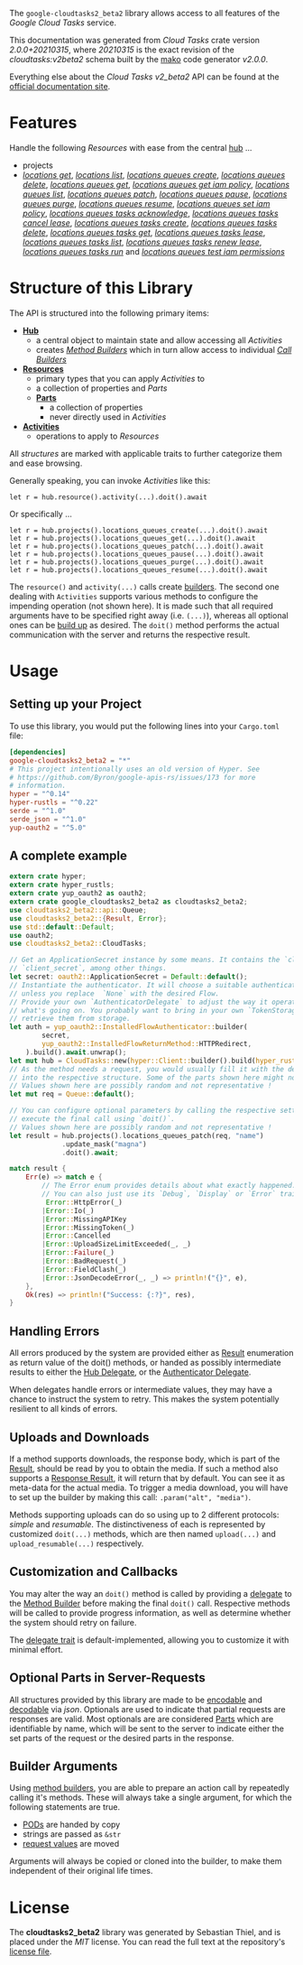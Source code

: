 <!---
DO NOT EDIT !
This file was generated automatically from 'src/mako/api/README.md.mako'
DO NOT EDIT !
-->
The `google-cloudtasks2_beta2` library allows access to all features of the *Google Cloud Tasks* service.

This documentation was generated from *Cloud Tasks* crate version *2.0.0+20210315*, where *20210315* is the exact revision of the *cloudtasks:v2beta2* schema built by the [mako](http://www.makotemplates.org/) code generator *v2.0.0*.

Everything else about the *Cloud Tasks* *v2_beta2* API can be found at the
[official documentation site](https://cloud.google.com/tasks/).
# Features

Handle the following *Resources* with ease from the central [hub](https://docs.rs/google-cloudtasks2_beta2/2.0.0+20210315/google_cloudtasks2_beta2/CloudTasks) ... 

* projects
 * [*locations get*](https://docs.rs/google-cloudtasks2_beta2/2.0.0+20210315/google_cloudtasks2_beta2/api::ProjectLocationGetCall), [*locations list*](https://docs.rs/google-cloudtasks2_beta2/2.0.0+20210315/google_cloudtasks2_beta2/api::ProjectLocationListCall), [*locations queues create*](https://docs.rs/google-cloudtasks2_beta2/2.0.0+20210315/google_cloudtasks2_beta2/api::ProjectLocationQueueCreateCall), [*locations queues delete*](https://docs.rs/google-cloudtasks2_beta2/2.0.0+20210315/google_cloudtasks2_beta2/api::ProjectLocationQueueDeleteCall), [*locations queues get*](https://docs.rs/google-cloudtasks2_beta2/2.0.0+20210315/google_cloudtasks2_beta2/api::ProjectLocationQueueGetCall), [*locations queues get iam policy*](https://docs.rs/google-cloudtasks2_beta2/2.0.0+20210315/google_cloudtasks2_beta2/api::ProjectLocationQueueGetIamPolicyCall), [*locations queues list*](https://docs.rs/google-cloudtasks2_beta2/2.0.0+20210315/google_cloudtasks2_beta2/api::ProjectLocationQueueListCall), [*locations queues patch*](https://docs.rs/google-cloudtasks2_beta2/2.0.0+20210315/google_cloudtasks2_beta2/api::ProjectLocationQueuePatchCall), [*locations queues pause*](https://docs.rs/google-cloudtasks2_beta2/2.0.0+20210315/google_cloudtasks2_beta2/api::ProjectLocationQueuePauseCall), [*locations queues purge*](https://docs.rs/google-cloudtasks2_beta2/2.0.0+20210315/google_cloudtasks2_beta2/api::ProjectLocationQueuePurgeCall), [*locations queues resume*](https://docs.rs/google-cloudtasks2_beta2/2.0.0+20210315/google_cloudtasks2_beta2/api::ProjectLocationQueueResumeCall), [*locations queues set iam policy*](https://docs.rs/google-cloudtasks2_beta2/2.0.0+20210315/google_cloudtasks2_beta2/api::ProjectLocationQueueSetIamPolicyCall), [*locations queues tasks acknowledge*](https://docs.rs/google-cloudtasks2_beta2/2.0.0+20210315/google_cloudtasks2_beta2/api::ProjectLocationQueueTaskAcknowledgeCall), [*locations queues tasks cancel lease*](https://docs.rs/google-cloudtasks2_beta2/2.0.0+20210315/google_cloudtasks2_beta2/api::ProjectLocationQueueTaskCancelLeaseCall), [*locations queues tasks create*](https://docs.rs/google-cloudtasks2_beta2/2.0.0+20210315/google_cloudtasks2_beta2/api::ProjectLocationQueueTaskCreateCall), [*locations queues tasks delete*](https://docs.rs/google-cloudtasks2_beta2/2.0.0+20210315/google_cloudtasks2_beta2/api::ProjectLocationQueueTaskDeleteCall), [*locations queues tasks get*](https://docs.rs/google-cloudtasks2_beta2/2.0.0+20210315/google_cloudtasks2_beta2/api::ProjectLocationQueueTaskGetCall), [*locations queues tasks lease*](https://docs.rs/google-cloudtasks2_beta2/2.0.0+20210315/google_cloudtasks2_beta2/api::ProjectLocationQueueTaskLeaseCall), [*locations queues tasks list*](https://docs.rs/google-cloudtasks2_beta2/2.0.0+20210315/google_cloudtasks2_beta2/api::ProjectLocationQueueTaskListCall), [*locations queues tasks renew lease*](https://docs.rs/google-cloudtasks2_beta2/2.0.0+20210315/google_cloudtasks2_beta2/api::ProjectLocationQueueTaskRenewLeaseCall), [*locations queues tasks run*](https://docs.rs/google-cloudtasks2_beta2/2.0.0+20210315/google_cloudtasks2_beta2/api::ProjectLocationQueueTaskRunCall) and [*locations queues test iam permissions*](https://docs.rs/google-cloudtasks2_beta2/2.0.0+20210315/google_cloudtasks2_beta2/api::ProjectLocationQueueTestIamPermissionCall)




# Structure of this Library

The API is structured into the following primary items:

* **[Hub](https://docs.rs/google-cloudtasks2_beta2/2.0.0+20210315/google_cloudtasks2_beta2/CloudTasks)**
    * a central object to maintain state and allow accessing all *Activities*
    * creates [*Method Builders*](https://docs.rs/google-cloudtasks2_beta2/2.0.0+20210315/google_cloudtasks2_beta2/client::MethodsBuilder) which in turn
      allow access to individual [*Call Builders*](https://docs.rs/google-cloudtasks2_beta2/2.0.0+20210315/google_cloudtasks2_beta2/client::CallBuilder)
* **[Resources](https://docs.rs/google-cloudtasks2_beta2/2.0.0+20210315/google_cloudtasks2_beta2/client::Resource)**
    * primary types that you can apply *Activities* to
    * a collection of properties and *Parts*
    * **[Parts](https://docs.rs/google-cloudtasks2_beta2/2.0.0+20210315/google_cloudtasks2_beta2/client::Part)**
        * a collection of properties
        * never directly used in *Activities*
* **[Activities](https://docs.rs/google-cloudtasks2_beta2/2.0.0+20210315/google_cloudtasks2_beta2/client::CallBuilder)**
    * operations to apply to *Resources*

All *structures* are marked with applicable traits to further categorize them and ease browsing.

Generally speaking, you can invoke *Activities* like this:

```Rust,ignore
let r = hub.resource().activity(...).doit().await
```

Or specifically ...

```ignore
let r = hub.projects().locations_queues_create(...).doit().await
let r = hub.projects().locations_queues_get(...).doit().await
let r = hub.projects().locations_queues_patch(...).doit().await
let r = hub.projects().locations_queues_pause(...).doit().await
let r = hub.projects().locations_queues_purge(...).doit().await
let r = hub.projects().locations_queues_resume(...).doit().await
```

The `resource()` and `activity(...)` calls create [builders][builder-pattern]. The second one dealing with `Activities` 
supports various methods to configure the impending operation (not shown here). It is made such that all required arguments have to be 
specified right away (i.e. `(...)`), whereas all optional ones can be [build up][builder-pattern] as desired.
The `doit()` method performs the actual communication with the server and returns the respective result.

# Usage

## Setting up your Project

To use this library, you would put the following lines into your `Cargo.toml` file:

```toml
[dependencies]
google-cloudtasks2_beta2 = "*"
# This project intentionally uses an old version of Hyper. See
# https://github.com/Byron/google-apis-rs/issues/173 for more
# information.
hyper = "^0.14"
hyper-rustls = "^0.22"
serde = "^1.0"
serde_json = "^1.0"
yup-oauth2 = "^5.0"
```

## A complete example

```Rust
extern crate hyper;
extern crate hyper_rustls;
extern crate yup_oauth2 as oauth2;
extern crate google_cloudtasks2_beta2 as cloudtasks2_beta2;
use cloudtasks2_beta2::api::Queue;
use cloudtasks2_beta2::{Result, Error};
use std::default::Default;
use oauth2;
use cloudtasks2_beta2::CloudTasks;

// Get an ApplicationSecret instance by some means. It contains the `client_id` and 
// `client_secret`, among other things.
let secret: oauth2::ApplicationSecret = Default::default();
// Instantiate the authenticator. It will choose a suitable authentication flow for you, 
// unless you replace  `None` with the desired Flow.
// Provide your own `AuthenticatorDelegate` to adjust the way it operates and get feedback about 
// what's going on. You probably want to bring in your own `TokenStorage` to persist tokens and
// retrieve them from storage.
let auth = yup_oauth2::InstalledFlowAuthenticator::builder(
        secret,
        yup_oauth2::InstalledFlowReturnMethod::HTTPRedirect,
    ).build().await.unwrap();
let mut hub = CloudTasks::new(hyper::Client::builder().build(hyper_rustls::HttpsConnector::with_native_roots()), auth);
// As the method needs a request, you would usually fill it with the desired information
// into the respective structure. Some of the parts shown here might not be applicable !
// Values shown here are possibly random and not representative !
let mut req = Queue::default();

// You can configure optional parameters by calling the respective setters at will, and
// execute the final call using `doit()`.
// Values shown here are possibly random and not representative !
let result = hub.projects().locations_queues_patch(req, "name")
             .update_mask("magna")
             .doit().await;

match result {
    Err(e) => match e {
        // The Error enum provides details about what exactly happened.
        // You can also just use its `Debug`, `Display` or `Error` traits
         Error::HttpError(_)
        |Error::Io(_)
        |Error::MissingAPIKey
        |Error::MissingToken(_)
        |Error::Cancelled
        |Error::UploadSizeLimitExceeded(_, _)
        |Error::Failure(_)
        |Error::BadRequest(_)
        |Error::FieldClash(_)
        |Error::JsonDecodeError(_, _) => println!("{}", e),
    },
    Ok(res) => println!("Success: {:?}", res),
}

```
## Handling Errors

All errors produced by the system are provided either as [Result](https://docs.rs/google-cloudtasks2_beta2/2.0.0+20210315/google_cloudtasks2_beta2/client::Result) enumeration as return value of
the doit() methods, or handed as possibly intermediate results to either the 
[Hub Delegate](https://docs.rs/google-cloudtasks2_beta2/2.0.0+20210315/google_cloudtasks2_beta2/client::Delegate), or the [Authenticator Delegate](https://docs.rs/yup-oauth2/*/yup_oauth2/trait.AuthenticatorDelegate.html).

When delegates handle errors or intermediate values, they may have a chance to instruct the system to retry. This 
makes the system potentially resilient to all kinds of errors.

## Uploads and Downloads
If a method supports downloads, the response body, which is part of the [Result](https://docs.rs/google-cloudtasks2_beta2/2.0.0+20210315/google_cloudtasks2_beta2/client::Result), should be
read by you to obtain the media.
If such a method also supports a [Response Result](https://docs.rs/google-cloudtasks2_beta2/2.0.0+20210315/google_cloudtasks2_beta2/client::ResponseResult), it will return that by default.
You can see it as meta-data for the actual media. To trigger a media download, you will have to set up the builder by making
this call: `.param("alt", "media")`.

Methods supporting uploads can do so using up to 2 different protocols: 
*simple* and *resumable*. The distinctiveness of each is represented by customized 
`doit(...)` methods, which are then named `upload(...)` and `upload_resumable(...)` respectively.

## Customization and Callbacks

You may alter the way an `doit()` method is called by providing a [delegate](https://docs.rs/google-cloudtasks2_beta2/2.0.0+20210315/google_cloudtasks2_beta2/client::Delegate) to the 
[Method Builder](https://docs.rs/google-cloudtasks2_beta2/2.0.0+20210315/google_cloudtasks2_beta2/client::CallBuilder) before making the final `doit()` call. 
Respective methods will be called to provide progress information, as well as determine whether the system should 
retry on failure.

The [delegate trait](https://docs.rs/google-cloudtasks2_beta2/2.0.0+20210315/google_cloudtasks2_beta2/client::Delegate) is default-implemented, allowing you to customize it with minimal effort.

## Optional Parts in Server-Requests

All structures provided by this library are made to be [encodable](https://docs.rs/google-cloudtasks2_beta2/2.0.0+20210315/google_cloudtasks2_beta2/client::RequestValue) and 
[decodable](https://docs.rs/google-cloudtasks2_beta2/2.0.0+20210315/google_cloudtasks2_beta2/client::ResponseResult) via *json*. Optionals are used to indicate that partial requests are responses 
are valid.
Most optionals are are considered [Parts](https://docs.rs/google-cloudtasks2_beta2/2.0.0+20210315/google_cloudtasks2_beta2/client::Part) which are identifiable by name, which will be sent to 
the server to indicate either the set parts of the request or the desired parts in the response.

## Builder Arguments

Using [method builders](https://docs.rs/google-cloudtasks2_beta2/2.0.0+20210315/google_cloudtasks2_beta2/client::CallBuilder), you are able to prepare an action call by repeatedly calling it's methods.
These will always take a single argument, for which the following statements are true.

* [PODs][wiki-pod] are handed by copy
* strings are passed as `&str`
* [request values](https://docs.rs/google-cloudtasks2_beta2/2.0.0+20210315/google_cloudtasks2_beta2/client::RequestValue) are moved

Arguments will always be copied or cloned into the builder, to make them independent of their original life times.

[wiki-pod]: http://en.wikipedia.org/wiki/Plain_old_data_structure
[builder-pattern]: http://en.wikipedia.org/wiki/Builder_pattern
[google-go-api]: https://github.com/google/google-api-go-client

# License
The **cloudtasks2_beta2** library was generated by Sebastian Thiel, and is placed 
under the *MIT* license.
You can read the full text at the repository's [license file][repo-license].

[repo-license]: https://github.com/Byron/google-apis-rsblob/master/LICENSE.md
